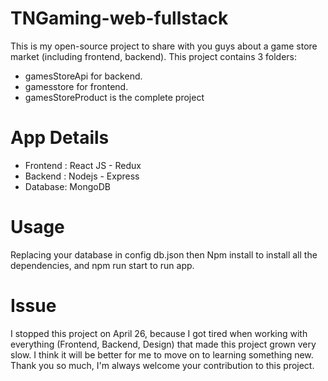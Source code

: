 # TNGaming-web-fullstack

This is my open-source project to share with you guys about a game store market (including frontend, backend).
This project contains 3 folders:

- gamesStoreApi for backend.
- gamesstore for frontend.
- gamesStoreProduct is the complete project

# App Details

- Frontend : React JS - Redux
- Backend : Nodejs - Express
- Database: MongoDB

# Usage

Replacing your database in config db.json then Npm install to install all the dependencies, and npm run start to run app.

# Issue

I stopped this project on April 26, because I got tired when working with everything (Frontend, Backend, Design) that made this project grown very slow. I think it will be better for me to move on to learning something new. Thank you so much, I'm always welcome your contribution to this project.
